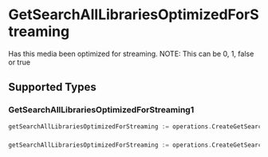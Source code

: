 # GetSearchAllLibrariesOptimizedForStreaming

Has this media been optimized for streaming. NOTE: This can be 0, 1, false or true


## Supported Types

### GetSearchAllLibrariesOptimizedForStreaming1

```go
getSearchAllLibrariesOptimizedForStreaming := operations.CreateGetSearchAllLibrariesOptimizedForStreamingGetSearchAllLibrariesOptimizedForStreaming1(operations.GetSearchAllLibrariesOptimizedForStreaming1{/* values here */})
```

### 

```go
getSearchAllLibrariesOptimizedForStreaming := operations.CreateGetSearchAllLibrariesOptimizedForStreamingBoolean(bool{/* values here */})
```

